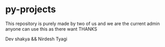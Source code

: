 # py-projects
This repository is purely made by two of us and we are the current admin 
anyone can use this as there want 
THANKS 

Dev shakya && Nirdesh Tyagi  
